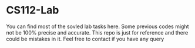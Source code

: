 # CS112-Lab
You can find most of the sovled lab tasks here. Some previous codes might not be 100% precise and accurate. This repo is just for reference and there could be mistakes in it.
Feel free to contact if you have any query

